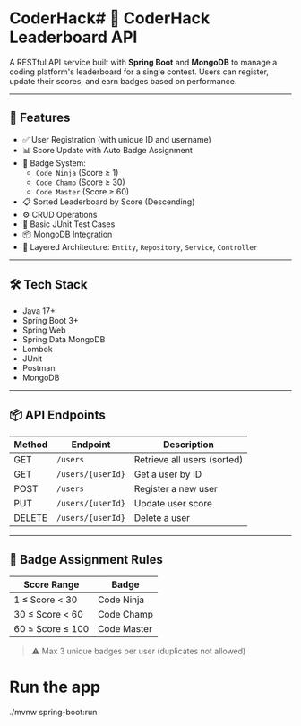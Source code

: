 # CoderHack# 🧠 CoderHack Leaderboard API

A RESTful API service built with **Spring Boot** and **MongoDB** to manage a coding platform's leaderboard for a single contest. Users can register, update their scores, and earn badges based on performance.

---

## 🚀 Features

- ✅ User Registration (with unique ID and username)
- 📊 Score Update with Auto Badge Assignment
- 🏅 Badge System:
  - `Code Ninja` (Score ≥ 1)
  - `Code Champ` (Score ≥ 30)
  - `Code Master` (Score ≥ 60)
- 📋 Sorted Leaderboard by Score (Descending)
- ⚙️ CRUD Operations
- 🧪 Basic JUnit Test Cases
- 📦 MongoDB Integration
- 🧱 Layered Architecture: `Entity`, `Repository`, `Service`, `Controller`

---

## 🛠️ Tech Stack

- Java 17+
- Spring Boot 3+
- Spring Web
- Spring Data MongoDB
- Lombok
- JUnit
- Postman
- MongoDB

---

## 📦 API Endpoints

| Method | Endpoint          | Description                 |
| ------ | ----------------- | --------------------------- |
| GET    | `/users`          | Retrieve all users (sorted) |
| GET    | `/users/{userId}` | Get a user by ID            |
| POST   | `/users`          | Register a new user         |
| PUT    | `/users/{userId}` | Update user score           |
| DELETE | `/users/{userId}` | Delete a user               |

---

## 🔐 Badge Assignment Rules

| Score Range      | Badge       |
| ---------------- | ----------- |
| 1 ≤ Score < 30   | Code Ninja  |
| 30 ≤ Score < 60  | Code Champ  |
| 60 ≤ Score ≤ 100 | Code Master |

> ⚠️ Max 3 unique badges per user (duplicates not allowed)

# Run the app

./mvnw spring-boot:run
